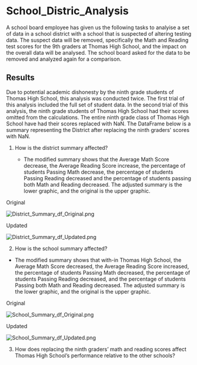 # School_Distric_Analysis

A school board employee has given us the following tasks to analyise a set of data in a school district with a school that is suspected of altering testing data. The suspect data will be removed, specifically the Math and Reading test scores for the 9th graders at Thomas High School, and the impact on the overall data will be analysed. The school board asked for the data to be removed and analyzed again for a comparison. 


## Results

Due to potential academic dishonesty by the ninth grade students of Thomas High School, this analysis was conducted twice. The first trial of this analysis included the full set of student data. In the second trial of this analysis, the ninth grade students of Thomas High School had their scores omitted from the calculations. The entire ninth grade class of Thomas High School have had their scores replaced with NaN. The DataFrame below is a summary representing the District after replacing the ninth graders' scores with NaN.

1. How is the district summary affected?

   - The modified summary shows that the Average Math Score decrease, the Average Reading Score increase, the percentage of students Passing Math decrease, the percentage of students Passing Reading decreased and the percentage of students passing both Math and Reading decreased. The adjusted summary is the lower graphic, and the original is the upper graphic.
   
Original

![District_Summary_df_Original.png](https://github.com/OrGriss26/School_District_Analysis/tree/main/Resources/PNG)

Updated

![District_Summary_df_Updated.png](https://github.com/OrGriss26/School_District_Analysis/tree/main/Resources/PNG)

2. How is the school summary affected?

  - The modified summary shows that with-in Thomas High School, the Average Math Score decreased, the Average Reading Score increased, the percentage of students Passing Math decreased, the percentage of students Passing Reading decreased, and the percentage of students Passing both Math and Reading decreased. The adjusted summary is the lower graphic, and the original is the upper graphic.

Original

![School_Summary_df_Original.png](https://github.com/OrGriss26/School_District_Analysis/tree/main/Resources/PNG)

Updated

![School_Summary_df_Updated.png](https://github.com/OrGriss26/School_District_Analysis/tree/main/Resources/PNG)

3. How does replacing the ninth graders’ math and reading scores affect Thomas High School’s performance relative to the other schools?

